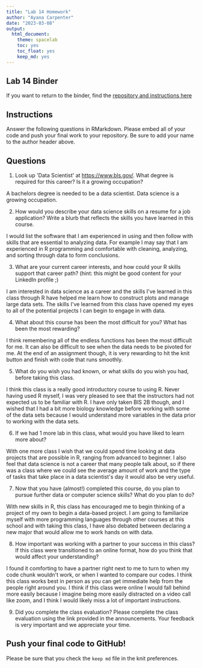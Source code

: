 ```yaml
---
title: "Lab 14 Homework"
author: "Ayana Carpenter"
date: "2023-03-08"
output:
  html_document: 
    theme: spacelab
    toc: yes
    toc_float: yes
    keep_md: yes
---
```


## Lab 14 Binder
If you want to return to the binder, find the [repository and instructions here](https://github.com/hehouts/lab14_binder)

## Instructions
Answer the following questions in RMarkdown. Please embed all of your code and push your final work to your repository. Be sure to add your name to the author header above.



## Questions

1. Look up 'Data Scientist' at https://www.bls.gov/. What degree is required for this career? Is it a growing occupation?  

A bachelors degree is needed to be a data scientist. 
Data science is a growing occupation. 


2. How would you describe your data science skills on a resume for a job application? Write a blurb that reflects the skills you have learned in this course. 

I would list the software that I am experienced in using and then follow with skills that are essential to analyzing data. For example I may say that I am experienced in R programming and comfortable with cleaning, analyzing, and sorting through data to form conclusions. 


3. What are your current career interests, and how could your R skills support that career path? (hint: this might be good content for your LinkedIn profile ;)

I am interested in data science as a career and the skills I've learned in this class through R have helped me learn how to construct plots and manage large data sets. The skills I've learned from this class have opened my eyes to all of the potential projects I can begin to engage in with data. 


4. What about this course has been the most difficult for you? What has been the most rewarding?

I think remembering all of the endless functions has been the most difficult for me. It can also be difficult to see when the data needs to be pivoted for me. At the end of an assignment though, it is very rewarding to hit the knit button and finish with code that runs smoothly. 


5. What do you wish you had known, or what skills do you wish you had, before taking this class.

I think this class is a really good introductory course to using R. Never having used R myself, I was very pleased to see that the instructors had not expected us to be familiar with R. I have only taken BIS 2B though, and I wished that I had a bit more biology knowledge before working with some of the data sets because I would understand more variables in the data prior to working with the data sets. 


6. If we had 1 more lab in this class, what would you have liked to learn more about?

With one more class I wish that we could spend time looking at data projects that are possible in R, ranging from advanced to beginner. I also feel that data science is not a career that many people talk about, so if there was a class where we could see the average amount of work and the type of tasks that take place in a data scientist's day it would also be very useful. 


7. Now that you have (almost!) completed this course, do you plan to pursue further data or computer science skills? What do you plan to do?

With new skills in R, this class has encouraged me to begin thinking of a project of my own to begin a data-based project. I am going to familiarize myself with more programming languages through other courses at this school and with taking this class, I have also debated between declaring a new major that would allow me to work hands on with data. 


8. How important was working with a partner to your success in this class? If this class were transitioned to an online format, how do you think that would affect your understanding?

I found it comforting to have a partner right next to me to turn to when my code chunk wouldn't work, or when I wanted to compare our codes. I think this class works best in person as you can get immediate help from the people right around you. I think if this class were online I would fall behind more easily because I imagine being more easily distracted on a video call like zoom, and I think I would likely miss a lot of important instructions.  


9. Did you complete the class evaluation? Please complete the class evaluation using the link provided in the announcements. Your feedback is very important and we appreciate your time.


## Push your final code to GitHub!
Please be sure that you check the `keep md` file in the knit preferences. 
